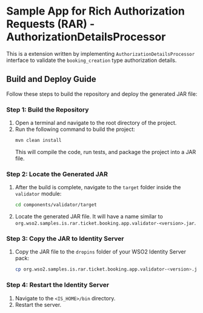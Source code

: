 # Sample App for Rich Authorization Requests (RAR) - AuthorizationDetailsProcessor

This is a extension written by implementing `AuthorizationDetailsProcessor` interface to validate the `booking_creation` type authorization details.

## Build and Deploy Guide

Follow these steps to build the repository and deploy the generated JAR file:

### Step 1: Build the Repository
1. Open a terminal and navigate to the root directory of the project.
2. Run the following command to build the project:
    ```bash
    mvn clean install
    ```
    This will compile the code, run tests, and package the project into a JAR file.

### Step 2: Locate the Generated JAR
1. After the build is complete, navigate to the `target` folder inside the `validator` module:
    ```bash
    cd components/validator/target
    ```
2. Locate the generated JAR file. It will have a name similar to `org.wso2.samples.is.rar.ticket.booking.app.validator-<version>.jar`.

### Step 3: Copy the JAR to Identity Server
1. Copy the JAR file to the `dropins` folder of your WSO2 Identity Server pack:
    ```bash
    cp org.wso2.samples.is.rar.ticket.booking.app.validator-<version>.jar <IS_HOME>/repository/components/dropins/
    ```

### Step 4: Restart the Identity Server
1. Navigate to the `<IS_HOME>/bin` directory.
2. Restart the server.

